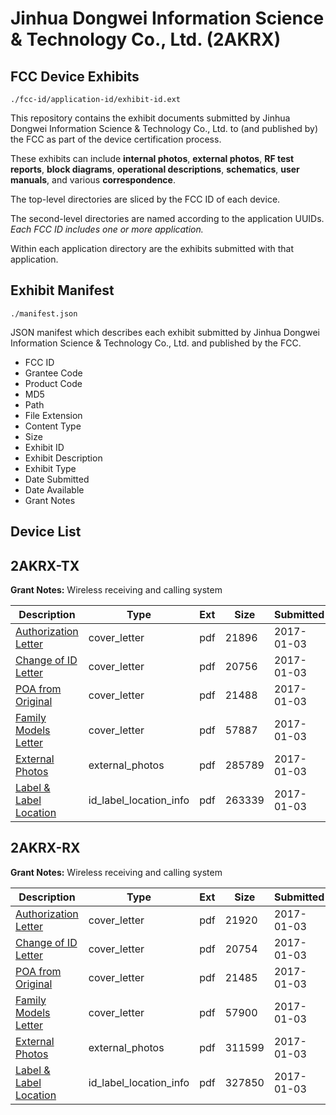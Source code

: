 # Jinhua Dongwei Information Science & Technology Co., Ltd. (2AKRX)
## FCC Device Exhibits

```
./fcc-id/application-id/exhibit-id.ext
```

This repository contains the exhibit documents submitted by Jinhua Dongwei Information Science & Technology Co., Ltd. to (and published by) the FCC as part of the device certification process.

These exhibits can include **internal photos**, **external photos**, **RF test reports**, **block diagrams**, **operational descriptions**, **schematics**, **user manuals**, and various **correspondence**.

The top-level directories are sliced by the FCC ID of each device.

The second-level directories are named according to the application UUIDs. *Each FCC ID includes one or more application.*

Within each application directory are the exhibits submitted with that application. 

## Exhibit Manifest

```
./manifest.json
```

JSON manifest which describes each exhibit submitted by Jinhua Dongwei Information Science & Technology Co., Ltd. and published by the FCC.

- FCC ID
- Grantee Code
- Product Code
- MD5
- Path
- File Extension
- Content Type
- Size
- Exhibit ID
- Exhibit Description
- Exhibit Type
- Date Submitted
- Date Available
- Grant Notes

## Device List
## 2AKRX-TX
**Grant Notes:** Wireless receiving and calling system

| Description | Type | Ext | Size | Submitted | Available |
| ----------- | ---- | --- | ---- | --------- | --------- |
| [Authorization Letter](2AKRX-TX/f34b5a6cec1851857f3a7ae20f9abce3/3245007.pdf) | cover_letter | pdf | 21896 | 2017-01-03 | 2017-01-03 |
| [Change of ID Letter](2AKRX-TX/f34b5a6cec1851857f3a7ae20f9abce3/3245008.pdf) | cover_letter | pdf | 20756 | 2017-01-03 | 2017-01-03 |
| [POA from Original](2AKRX-TX/f34b5a6cec1851857f3a7ae20f9abce3/3245009.pdf) | cover_letter | pdf | 21488 | 2017-01-03 | 2017-01-03 |
| [Family Models Letter](2AKRX-TX/f34b5a6cec1851857f3a7ae20f9abce3/3245010.pdf) | cover_letter | pdf | 57887 | 2017-01-03 | 2017-01-03 |
| [External Photos](2AKRX-TX/f34b5a6cec1851857f3a7ae20f9abce3/3245011.pdf) | external_photos | pdf | 285789 | 2017-01-03 | 2017-01-03 |
| [Label & Label Location](2AKRX-TX/f34b5a6cec1851857f3a7ae20f9abce3/3245012.pdf) | id_label_location_info | pdf | 263339 | 2017-01-03 | 2017-01-03 |
## 2AKRX-RX
**Grant Notes:** Wireless receiving and calling system

| Description | Type | Ext | Size | Submitted | Available |
| ----------- | ---- | --- | ---- | --------- | --------- |
| [Authorization Letter](2AKRX-RX/42608e0a1f59805f6796b69d05739558/3245001.pdf) | cover_letter | pdf | 21920 | 2017-01-03 | 2017-01-03 |
| [Change of ID Letter](2AKRX-RX/42608e0a1f59805f6796b69d05739558/3245002.pdf) | cover_letter | pdf | 20754 | 2017-01-03 | 2017-01-03 |
| [POA from Original](2AKRX-RX/42608e0a1f59805f6796b69d05739558/3245003.pdf) | cover_letter | pdf | 21485 | 2017-01-03 | 2017-01-03 |
| [Family Models Letter](2AKRX-RX/42608e0a1f59805f6796b69d05739558/3245004.pdf) | cover_letter | pdf | 57900 | 2017-01-03 | 2017-01-03 |
| [External Photos](2AKRX-RX/42608e0a1f59805f6796b69d05739558/3245005.pdf) | external_photos | pdf | 311599 | 2017-01-03 | 2017-01-03 |
| [Label & Label Location](2AKRX-RX/42608e0a1f59805f6796b69d05739558/3245006.pdf) | id_label_location_info | pdf | 327850 | 2017-01-03 | 2017-01-03 |
